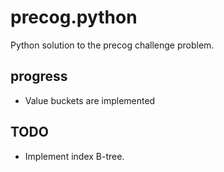 # precog.python

Python solution to the precog challenge problem.

## progress
* Value buckets are implemented

## TODO
* Implement index B-tree.
